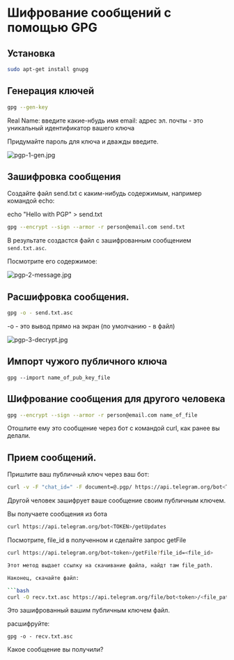 # Шифрование сообщений с помощью GPG

## Установка

```bash
sudo apt-get install gnupg
```

## Генерация ключей

```bash
gpg --gen-key
```

Real Name: введите какие-нбудь имя
email: адрес эл. почты - это уникальный идентификатор вашего ключа

Придумайте пароль для ключа и дважды введите.


![pgp-1-gen.jpg](../img/pgp-1-gen.jpg)

## Зашифровка сообщения

Создайте файл send.txt c каким-нибудь содержимым, например командой echo:

echo "Hello with PGP" > send.txt


```bash
gpg --encrypt --sign --armor -r person@email.com send.txt
```

В результате создастся файл с зашифрованным сообщением `send.txt.asc`.

Посмотрите его содержимое:

![pgp-2-message.jpg](../img/pgp-2-message.jpg)



## Расшифровка сообщения.

```bash
gpg -o - send.txt.asc 
```

-o - это вывод прямо на экран (по умолчанию - в файл)


![pgp-3-decrypt.jpg](../img/pgp-3-decrypt.jpg)


## Импорт чужого публичного ключа

`gpg --import name_of_pub_key_file`

## Шифрование сообщения для другого человека

```bash
gpg --encrypt --sign --armor -r person@email.com name_of_file
```

Отошлите ему это сообщение через бот с командой curl, как ранее вы делали.

## Прием сообщений.

Пришлите ваш публичный ключ через ваш бот:

```bash
curl -v -F "chat_id=" -F document=@.pgp/ https://api.telegram.org/bot<TOKEN>/sendDocument
```

Другой человек зашифрует ваше сообщение своим публичным ключем.

Вы получаете сообщения из бота

```bash
curl https://api.telegram.org/bot<TOKEN>/getUpdates
```

Посмотрите, file_id в полученном и сделайте запрос getFile

```bash
curl https://api.telegram.org/bot<token>/getFile?file_id=<file_id>

Этот метод выдает ссылку на скачивание файла, найдт там file_path.

Наконец, скачайте файл:

```bash
curl -O recv.txt.asc https://api.telegram.org/file/bot<token>/<file_path>
```

Это зашифрованный вашим публичным ключем файл.

расшифруйте:

`gpg -o - recv.txt.asc`

Какое сообщение вы получили?


